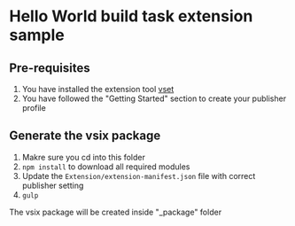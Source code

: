 # Hello World build task extension sample

## Pre-requisites
1. You have installed the extension tool [vset](https://www.npmjs.com/package/vset)
1. You have followed the "Getting Started" section to create your publisher profile 

## Generate the vsix package
1. Makre sure you cd into this folder
1. `npm install` to download all required modules
1. Update the `Extension/extension-manifest.json` file with correct publisher setting
1. `gulp` 

The vsix package will be created inside "_package" folder

